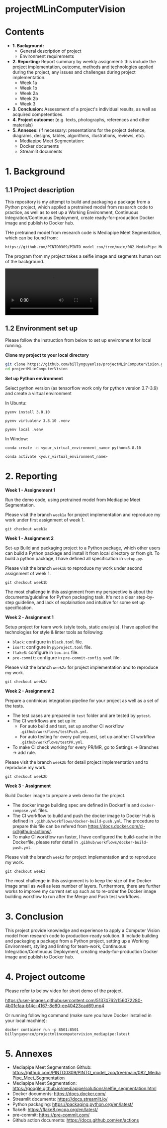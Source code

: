 # projectMLinComputerVision

# Contents

- **1. Background:**
    * General description of project
    * Environment requirements
- **2. Reporting:** Report summary by weekly assignment: this include the project implementation, outcome, methods and technologies applied during the project, any issues and challenges during project implementation.
    * Week 1a
    * Week 1b
    * Week 2a
    * Week 2b
    * Week 3
- **3. Conclusion:** Assessment of a project's individual results, as well as acquired competentices.
- **4. Project outcome:** (e.g. texts, photographs, references and other materials)
- **5. Annexes:**
(if necessary: presentations for the project defence, diagrams, designs, tables, algorithms, illustrations, reviews, etc).
    - Mediapipe Meet Segmentation:
    - Docker documents
    - Streamlit documents

# 1. Background

## 1.1 Project description

This repository is my attempt to build and packaging a package from a Python project, which applied a pretrained model from research code to practice, as well as to set up a Working Environment, Continuous Integration/Continuous Deployment, create ready-for-production Docker image and publish to Docker hub.

THe pretrained model from research code is Mediapipe Meet Segmentation, which can be found from:

```
https://github.com/PINTO0309/PINTO_model_zoo/tree/main/082_MediaPipe_Meet_Segmentation
```
The program from my project takes a selfie image and segments human out of the background.

![](https://google.github.io/mediapipe/images/selfie_segmentation_web.mp4)

## 1.2 Environment set up

Please follow the instruction from below to set up environment for local running.

**Clone my project to your local directory**

```bash
git clone https://github.com/billynguyenlss/projectMLinComputerVision.git
cd projectMLinComputerVision
```

**Set up Python environment**

Select python version (as tensorflow work only for python version 3.7-3.9) and create a virtual environment

In Ubuntu:
```
pyenv install 3.8.10

pyenv virtualenv 3.8.10 .venv

pyenv local .venv
```

In Window:
```
conda create -n <your_virtual_environment_name> python=3.8.10

conda activate <your_virtual_environment_name>
```

# 2. Reporting

**Week 1 - Assignement 1**

Run the demo code, using pretrained model from Mediapipe Meet Segmentation.

Please visit the branch `week1a` for project implementation and reproduce my work under first assignment of week 1.

```
git checkout week1a
```

**Week 1 - Assignment 2**

Set-up Build and packaging project to a Python package, which other users can build a Python package and install it from local directory or from git. To build a python package, I have defined all specification in `setup.py`.

Please visit the branch `week1b` to reproduce my work under second assignment of week 1.

```
git checkout week1b
```

The most challenge in this assignment from my perspective is about the documents/guideline for Python packaging task. It's not a clear step-by-step guideline, and lack of explaination and intuitive for some set up specification.

**Week 2 - Assignment 1**

Setup project for team work (style tools, static analysis). I have applied the technologies for style & linter tools as following:
* `black`: configure in `black.toml` file.
* `isort`: configure in `pyproject.toml` file.
* `flake8`: configure in `tox.ini` file.
* `pre-commit`: configure in `pre-commit-config.yaml` file.

Please visit the branch `week2a` for project implementation and to reproduce my work.

```
git checkout week2a
```

**Week 2 - Assignment 2**

Prepare a continious integration pipeline for your project as well as a set of the tests.

* The test cases are prepared in `test` folder and are tested by `pytest`.
* The CI workflows are set up in:
    * For auto build and test, set up another CI workflow `.github/workflows/testPush.yml`.
    * For auto testing for every pull request, set up another CI workflow `.github/workflows/testPR.yml`.
* To make CI check working for every PR/MR, go to Settings -> Branches -> add rule.

Please visit the branch `week2b` for detail project implementation and to reproduce my work.

```
git checkout week2b
```

**Week 3 - Assignment**

Build Docker image to prepare a web demo for the project.

* The docker image building spec are defined in Dockerfile and `docker-compose.yml` files.
* The CI workflow to build and push the docker image to Docker Hub is defined in `.gibhub/workflows/docker-build-push.yml`. The procedure to prepare this file can be refered from https://docs.docker.com/ci-cd/github-actions/.
* To make CI workflow run faster, I have configured the build-cache in the Dockerfile, please refer detail in `.gibhub/workflows/docker-build-push.yml`.

Please visit the branch `week3` for project implementation and to reproduce my work.

```
git checkout week3
```

The most challenge in this assignment is to keep the size of the Docker image small as well as less number of layers. Furthermore, there are further works to improve my current set up such as to re-order the Docker image building workflow to run after the Merge and Push test workflows.

# 3. Conclusion

This project provide knowledge and experience to apply a Computer Vision model from research code to production-ready solution.
It include building and packaging a package from a Python project, setting up a Working Environment, styling and linting for team-work, Continuous Integration/Continuous Deployment, creating ready-for-production Docker image and publish to Docker hub.

# 4. Project outcome

Please refer to below video for short demo of the project.

https://user-images.githubusercontent.com/51374762/156072280-4b01cfaa-b14c-4167-8e80-ee40423cad69.mp4

Or running following command (make sure you have Docker installed in your local machine):

```
docker container run -p 8501:8501 billynguyenco/projectmlincomputervision_mediapipe:latest
```

# 5. Annexes
- Mediapipe Meet Segmentation Github: https://github.com/PINTO0309/PINTO_model_zoo/tree/main/082_MediaPipe_Meet_Segmentation
- Mediapipe Meet Segmentation: https://google.github.io/mediapipe/solutions/selfie_segmentation.html
- Docker documents: https://docs.docker.com/
- Streamlit documents: https://docs.streamlit.io/
- Python packaging: https://packaging.python.org/en/latest/
- flake8: https://flake8.pycqa.org/en/latest/
- pre-commit: https://pre-commit.com/
- Github action documents: https://docs.github.com/en/actions
